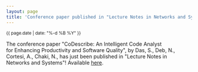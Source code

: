 ```yaml
---
layout: page
title: 'Conference paper published in "Lecture Notes in Networks and Systems"!'
---
```


<small>{{ page.date | date: "%-d %B %Y" }}</small>

The conference paper "CoDescribe: An Intelligent Code Analyst for Enhancing Productivity and Software Quality", by Das, S., Deb, N., Cortesi, A., Chaki, N., has just been published in "Lecture Notes in Networks and Systems"! Available [here](https://doi.org/10.1007/978-981-99-7783-3_11).
